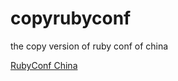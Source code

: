 copyrubyconf
============

the copy version of ruby conf of china

[RubyConf China](http://rubyconfchina.org/)
